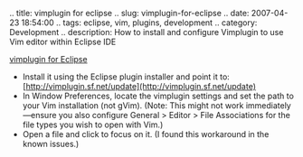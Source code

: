 .. title: vimplugin for eclipse
.. slug: vimplugin-for-eclipse
.. date: 2007-04-23 18:54:00
.. tags: eclipse, vim, plugins, development
.. category: Development
.. description: How to install and configure Vimplugin to use Vim editor within Eclipse IDE

[vimplugin for Eclipse](http://vimplugin.sourceforge.net/)

- Install it using the Eclipse plugin installer and point it to: [http://vimplugin.sf.net/update](http://vimplugin.sf.net/update)
- In Window Preferences, locate the vimplugin settings and set the path to your Vim installation (not gVim). (Note: This might not work immediately—ensure you also configure General > Editor > File Associations for the file types you wish to open with Vim.)
- Open a file and click to focus on it. (I found this workaround in the known issues.)
